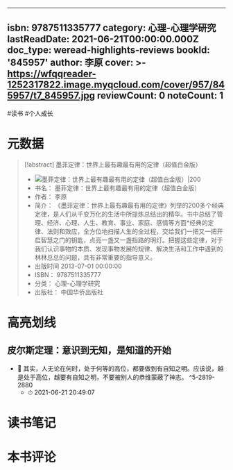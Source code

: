 
---
isbn: 9787511335777
category: 心理-心理学研究
lastReadDate: 2021-06-21T00:00:00.000Z
doc_type: weread-highlights-reviews
bookId: '845957'
author: 李原
cover: >-
  https://wfqqreader-1252317822.image.myqcloud.com/cover/957/845957/t7_845957.jpg
reviewCount: 0
noteCount: 1
---
#读书 #个人成长 
# 元数据
> [!abstract] 墨菲定律：世界上最有趣最有用的定律（超值白金版）
> - ![ 墨菲定律：世界上最有趣最有用的定律（超值白金版）|200](https://wfqqreader-1252317822.image.myqcloud.com/cover/957/845957/t7_845957.jpg)
> - 书名： 墨菲定律：世界上最有趣最有用的定律（超值白金版）
> - 作者： 李原
> - 简介： 《墨菲定律：世界上最有趣最有用的定律》列举的200多个经典定律，是人们从千变万化的生活中所提炼总结出的精华。书中总结了管理、经济、心理、人生、教育、事业、家庭、感情等方面*经典的定律、法则和效应，全方位地扫描人生的全过程，交给我们一把又一把开启智慧之门的钥匙，点亮一盏又一盏指路的明灯。把握这些定律，对于我们认识事物的本质、发现事物发展的规律、解决生活和工作中遇到的林林总总的问题，具有非常重要的指导意义。
> - 出版时间 2013-07-01 00:00:00
> - ISBN： 9787511335777
> - 分类： 心理-心理学研究
> - 出版社： 中国华侨出版社

# 高亮划线

## 皮尔斯定理：意识到无知，是知道的开始


- 📌 其实，人无论在何时，处于何等的高位，都要做到有自知之明。应该说，越是处于高位，越要有自知之明，不要被别人的恭维蒙蔽了神志。 ^5-2819-2880
    - ⏱ 2021-06-21 20:49:07 
# 读书笔记

# 本书评论
